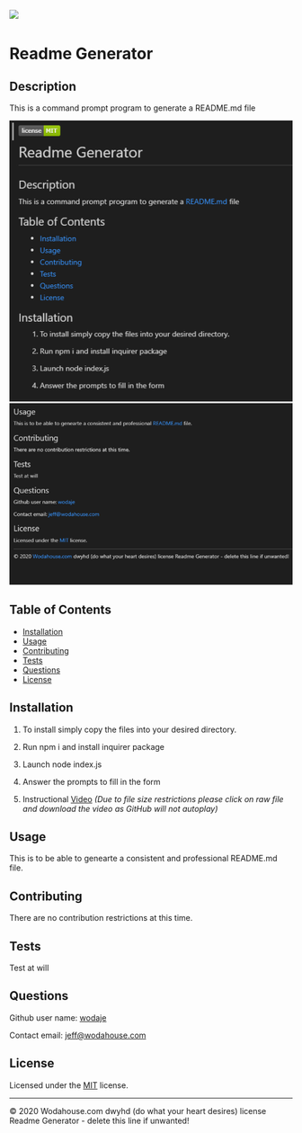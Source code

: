  
![](https://img.shields.io/apm/l/vim-mode)
---
# Readme Generator

## Description 
This is a command prompt program to generate a README.md file

![](snap1.png)
![](snap2.png)

## Table of Contents

* [Installation](#Installation)
* [Usage](#Usage)
* [Contributing](#Contributing)
* [Tests](#Tests)
* [Questions](#Questions)
* [License](#License)



## Installation

1.	To install simply copy the files into your desired directory.

2.	Run npm i and install inquirer package

3. 	Launch node index.js

4.	Answer the prompts to fill in the form

5.  Instructional [Video](ins_vid.mp4) 
    *_(Due to file size restrictions please click on raw file and download the video as GitHub will not autoplay)_*


## Usage 

This is to be able to genearte a consistent and professional README.md file.

## Contributing

There are no contribution restrictions at this time.

## Tests

Test at will


## Questions

Github user name: [wodaje](https://github.com/wodaje)

Contact email: [jeff@wodahouse.com](mailto:jeff@wodahouse.com)

## License

Licensed under the [MIT](MIT%20License.txt) license.

---

© 2020 Wodahouse.com dwyhd (do what your heart desires) license Readme Generator - delete this line if unwanted!